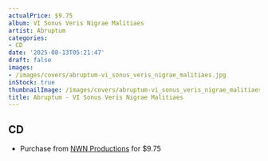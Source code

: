 ```yaml
---
actualPrice: $9.75
album: VI Sonus Veris Nigrae Malitiaes
artist: Abruptum
categories:
- CD
date: '2025-08-13T05:21:47'
draft: false
images:
- /images/covers/abruptum-vi_sonus_veris_nigrae_malitiaes.jpg
inStock: true
thumbnailImage: /images/covers/abruptum-vi_sonus_veris_nigrae_malitiaes-thumb.jpg
title: Abruptum - VI Sonus Veris Nigrae Malitiaes
---
```


## CD
* Purchase from [NWN Productions](http://shop.nwnprod.com/index.php?route=product/product&path=93&product_id=63023&sort=pd.name&order=ASC) for $9.75
